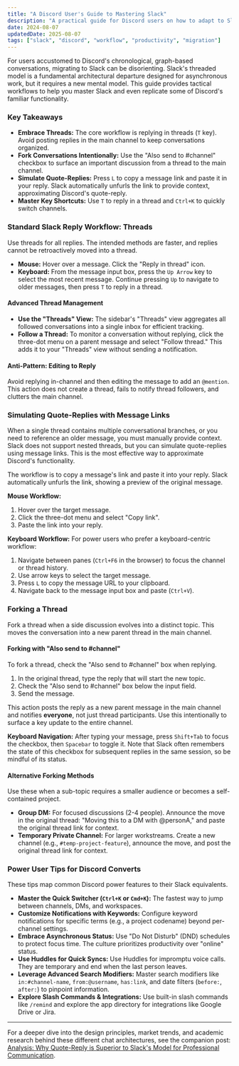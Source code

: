 ```yaml
---
title: "A Discord User's Guide to Mastering Slack"
description: "A practical guide for Discord users on how to adapt to Slack's threaded workflow, manage conversations, and approximate familiar features."
date: 2024-08-07
updatedDate: 2025-08-07
tags: ["slack", "discord", "workflow", "productivity", "migration"]
---
```


For users accustomed to Discord's chronological, graph-based conversations, migrating to Slack can be disorienting. Slack's threaded model is a fundamental architectural departure designed for asynchronous work, but it requires a new mental model. This guide provides tactical workflows to help you master Slack and even replicate some of Discord's familiar functionality.

### Key Takeaways

*   **Embrace Threads:** The core workflow is replying in threads (`T` key). Avoid posting replies in the main channel to keep conversations organized.
*   **Fork Conversations Intentionally:** Use the "Also send to #channel" checkbox to surface an important discussion from a thread to the main channel.
*   **Simulate Quote-Replies:** Press `L` to copy a message link and paste it in your reply. Slack automatically unfurls the link to provide context, approximating Discord's quote-reply.
*   **Master Key Shortcuts:** Use `T` to reply in a thread and `Ctrl+K` to quickly switch channels.

### Standard Slack Reply Workflow: Threads

Use threads for all replies. The intended methods are faster, and replies cannot be retroactively moved into a thread.

*   **Mouse:** Hover over a message. Click the "Reply in thread" icon.
*   **Keyboard:** From the message input box, press the `Up Arrow` key to select the most recent message. Continue pressing `Up` to navigate to older messages, then press `T` to reply in a thread.

#### Advanced Thread Management

*   **Use the "Threads" View:** The sidebar's "Threads" view aggregates all followed conversations into a single inbox for efficient tracking.
*   **Follow a Thread:** To monitor a conversation without replying, click the three-dot menu on a parent message and select "Follow thread." This adds it to your "Threads" view without sending a notification.

#### Anti-Pattern: Editing to Reply
Avoid replying in-channel and then editing the message to add an `@mention`. This action does not create a thread, fails to notify thread followers, and clutters the main channel.

### Simulating Quote-Replies with Message Links

When a single thread contains multiple conversational branches, or you need to reference an older message, you must manually provide context. Slack does not support nested threads, but you can simulate quote-replies using message links. This is the most effective way to approximate Discord's functionality.

The workflow is to copy a message's link and paste it into your reply. Slack automatically unfurls the link, showing a preview of the original message.

**Mouse Workflow:**
1.  Hover over the target message.
2.  Click the three-dot menu and select "Copy link".
3.  Paste the link into your reply.

**Keyboard Workflow:**
For power users who prefer a keyboard-centric workflow:
1.  Navigate between panes (`Ctrl+F6` in the browser) to focus the channel or thread history.
2.  Use arrow keys to select the target message.
3.  Press `L` to copy the message URL to your clipboard.
4.  Navigate back to the message input box and paste (`Ctrl+V`).

### Forking a Thread

Fork a thread when a side discussion evolves into a distinct topic. This moves the conversation into a new parent thread in the main channel.

#### Forking with "Also send to #channel"

To fork a thread, check the "Also send to #channel" box when replying.

1.  In the original thread, type the reply that will start the new topic.
2.  Check the "Also send to #channel" box below the input field.
3.  Send the message.

This action posts the reply as a new parent message in the main channel and notifies **everyone**, not just thread participants. Use this intentionally to surface a key update to the entire channel.

**Keyboard Navigation:** After typing your message, press `Shift+Tab` to focus the checkbox, then `Spacebar` to toggle it. Note that Slack often remembers the state of this checkbox for subsequent replies in the same session, so be mindful of its status.

#### Alternative Forking Methods

Use these when a sub-topic requires a smaller audience or becomes a self-contained project.

*   **Group DM:** For focused discussions (2-4 people). Announce the move in the original thread: "Moving this to a DM with @personA," and paste the original thread link for context.
*   **Temporary Private Channel:** For larger workstreams. Create a new channel (e.g., `#temp-project-feature`), announce the move, and post the original thread link for context.


### Power User Tips for Discord Converts

These tips map common Discord power features to their Slack equivalents.

*   **Master the Quick Switcher (`Ctrl+K` or `Cmd+K`):** The fastest way to jump between channels, DMs, and workspaces.
*   **Customize Notifications with Keywords:** Configure keyword notifications for specific terms (e.g., a project codename) beyond per-channel settings.
*   **Embrace Asynchronous Status:** Use "Do Not Disturb" (DND) schedules to protect focus time. The culture prioritizes productivity over "online" status.
*   **Use Huddles for Quick Syncs:** Use Huddles for impromptu voice calls. They are temporary and end when the last person leaves.
*   **Leverage Advanced Search Modifiers:** Master search modifiers like `in:#channel-name`, `from:@username`, `has:link`, and date filters (`before:`, `after:`) to pinpoint information.
*   **Explore Slash Commands & Integrations:** Use built-in slash commands like `/remind` and explore the app directory for integrations like Google Drive or Jira.

---

For a deeper dive into the design principles, market trends, and academic research behind these different chat architectures, see the companion post: [Analysis: Why Quote-Reply is Superior to Slack's Model for Professional Communication](/blog/quote-reply-superior-to-slack).
